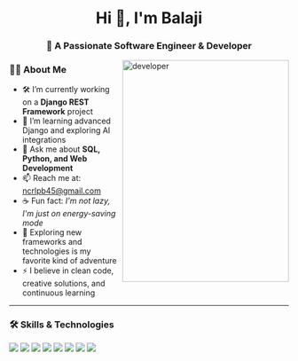 <h1 align="center">Hi 👋, I'm Balaji</h1>
<h3 align="center">🚀 A Passionate Software Engineer & Developer</h3>

<img src="https://cdn.dribbble.com/users/730703/screenshots/6627247/developer_animation.gif" height="400px" width="300px" align="right" alt="developer" />



### 👨‍💻 About Me

- 🛠️ I’m currently working on a **Django REST Framework** project  
- 🌱 I’m learning advanced Django and exploring AI integrations  
- 💬 Ask me about **SQL, Python, and Web Development**  
- 📫 Reach me at: [ncrlpb45@gmail.com](mailto:ncrlpb45@gmail.com)  
- ☕ Fun fact: *I'm not lazy, I'm just on energy-saving mode*  
- 🧠 Exploring new frameworks and technologies is my favorite kind of adventure  
- ⚡ I believe in clean code, creative solutions, and continuous learning  

---

### 🛠️ Skills & Technologies

<p align="left">
  <img src="https://img.shields.io/badge/PYTHON-3670A0?style=for-the-badge&logo=python&logoColor=white"/>
  <img src="https://img.shields.io/badge/SQL-003B57?style=for-the-badge&logo=mysql&logoColor=white"/>
  <img src="https://img.shields.io/badge/GIT-F05032?style=for-the-badge&logo=git&logoColor=white"/>
  <img src="https://img.shields.io/badge/DJANGO-092E20?style=for-the-badge&logo=django&logoColor=white"/>
  <img src="https://img.shields.io/badge/HTML5-E34F26?style=for-the-badge&logo=html5&logoColor=white"/>
  <img src="https://img.shields.io/badge/CSS3-1572B6?style=for-the-badge&logo=css3&logoColor=white"/>
  <img src="https://img.shields.io/badge/BOOTSTRAP-563D7C?style=for-the-badge&logo=bootstrap&logoColor=white"/>
  <img src="https://img.shields.io/badge/JENKINS-D24939?style=for-the-badge&logo=jenkins&logoColor=white"/>
</p>
